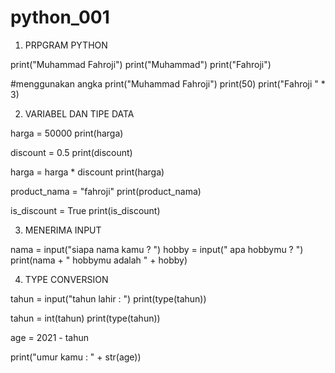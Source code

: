 # python_001

1. PRPGRAM PYTHON

print("Muhammad Fahroji")
print("Muhammad")
print("Fahroji")

#menggunakan angka
print("Muhammad Fahroji")
print(50)
print("Fahroji " * 3)

2. VARIABEL DAN TIPE DATA

harga = 50000
print(harga)

discount = 0.5
print(discount)

harga = harga * discount
print(harga)

product_nama = "fahroji"
print(product_nama)

is_discount = True
print(is_discount)

3. MENERIMA INPUT

nama = input("siapa nama kamu ? ")
hobby = input(" apa hobbymu ? ")
print(nama + " hobbymu adalah " + hobby)

4. TYPE CONVERSION

tahun = input("tahun lahir : ")
print(type(tahun))

tahun = int(tahun)
print(type(tahun))

age = 2021 - tahun

print("umur kamu : " + str(age))
